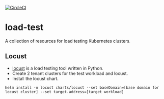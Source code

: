 [![CircleCI](https://circleci.com/gh/giantswarm/load-test.svg?style=svg)](https://circleci.com/gh/giantswarm/load-test)

# load-test

A collection of resources for load testing Kubernetes clusters.

## Locust

- [locust](https://locust.io/) is a load testing tool written in Python.
- Create 2 tenant clusters for the test workload and locust.
- Install the locust chart.

```
helm install -n locust charts/locust --set baseDomain=[base domain for locust cluster] --set target.address=[target workload]
```
